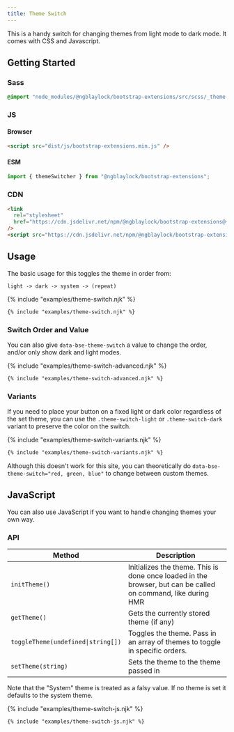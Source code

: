 ```yaml
---
title: Theme Switch
---
```


This is a handy switch for changing themes from light mode to dark mode. It comes with CSS and Javascript.

## Getting Started

### Sass

```scss
@import "node_modules/@ngblaylock/bootstrap-extensions/src/scss/_theme-switch.scss";
```

### JS

#### Browser

```html
<script src="dist/js/bootstrap-extensions.min.js" />
```

#### ESM

```js
import { themeSwitcher } from "@ngblaylock/bootstrap-extensions";
```

### CDN

```html
<link
  rel="stylesheet"
  href="https://cdn.jsdelivr.net/npm/@ngblaylock/bootstrap-extensions@{{pkg.version}}/dist/css/theme-switch.min.css"
/>
<script src="https://cdn.jsdelivr.net/npm/@ngblaylock/bootstrap-extensions@{{pkg.version}}/dist/js/theme-switcher/theme-switcher.min.js" />
```

## Usage

The basic usage for this toggles the theme in order from:

`light -> dark -> system -> (repeat)`

{% include "examples/theme-switch.njk" %}

```html
{% include "examples/theme-switch.njk" %}
```

### Switch Order and Value

You can also give `data-bse-theme-switch` a value to change the order, and/or only show dark and light modes.

{% include "examples/theme-switch-advanced.njk" %}

```html
{% include "examples/theme-switch-advanced.njk" %}
```

### Variants

If you need to place your button on a fixed light or dark color regardless of the set theme, you can use the `.theme-switch-light` or `.theme-switch-dark` variant to preserve the color on the switch.

{% include "examples/theme-switch-variants.njk" %}

```html
{% include "examples/theme-switch-variants.njk" %}
```

Although this doesn't work for this site, you can theoretically do `data-bse-theme-switch="red, green, blue"` to change between custom themes.

## JavaScript

You can also use JavaScript if you want to handle changing themes your own way.

### API

| Method                             | Description                                                                                                   |
| ---------------------------------- | ------------------------------------------------------------------------------------------------------------- |
| `initTheme()`                      | Initializes the theme. This is done once loaded in the browser, but can be called on command, like during HMR |
| `getTheme()`                       | Gets the currently stored theme (if any)                                                                      |
| `toggleTheme(undefined\|string[])` | Toggles the theme. Pass in an array of themes to toggle in specific orders.                                   |
| `setTheme(string)`                 | Sets the theme to the theme passed in                                                                         |

<div class="alert alert-info">Note that the "System" theme is treated as a falsy value. If no theme is set it defaults to the system theme.</div>

{% include "examples/theme-switch-js.njk" %}

```html
{% include "examples/theme-switch-js.njk" %}
```
